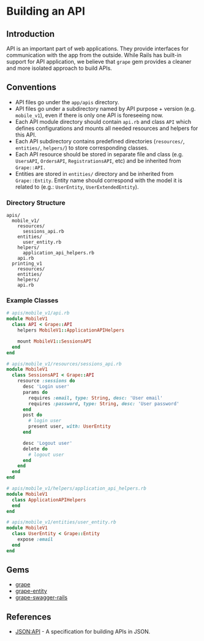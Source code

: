# Building an API

## Introduction

API is an important part of web applications. They provide interfaces for communication with the app from the outside. While Rails has built-in support for API application, we believe that `grape` gem provides a cleaner and more isolated approach to build APIs.

## Conventions

* API files go under the `app/apis` directory.
* API files go under a subdirectory named by API purpose + version (e.g. `mobile_v1`), even if there is only one API is foreseeing now.
* Each API module directory should contain `api.rb` and class `API` which defines configurations and mounts all needed resources and helpers for this API.
* Each API subdirectory contains predefined directories (`resources/`, `entities/`, `helpers/`) to store corresponding classes.
* Each API resource should be stored in separate file and class (e.g. `UsersAPI`, `OrdersAPI`, `RegistrationsAPI`, etc) and be inherited from `Grape::API.`
* Entities are stored in `entities/` directory and be inherited from `Grape::Entity`. Entity name should correspond with the model it is related to (e.g.: `UserEntity`, `UserExtendedEntity`).


### Directory Structure

```
apis/
  mobile_v1/
    resources/
      sessions_api.rb
    entities/
      user_entity.rb
    helpers/
      application_api_helpers.rb
    api.rb
  printing_v1
    resources/
    entities/
    helpers/
    api.rb
```

### Example Classes

```ruby
# apis/mobile_v1/api.rb
module MobileV1
  class API < Grape::API
    helpers MobileV1::ApplicationAPIHelpers

    mount MobileV1::SessionsAPI
  end
end

# apis/mobile_v1/resources/sessions_api.rb
module MobileV1
  class SessionsAPI < Grape::API
    resource :sessions do
      desc 'Login user'
      params do
        requires :email, type: String, desc: 'User email'
        requires :password, type: String, desc: 'User password'
      end
      post do
        # login user
        present user, with: UserEntity
      end

      desc 'Logout user'
      delete do
        # logout user
      end
    end
  end
end

# apis/mobile_v1/helpers/application_api_helpers.rb
module MobileV1
  class ApplicationAPIHelpers
  end
end

# apis/mobile_v1/entities/user_entity.rb
module MobileV1
  class UserEntity < Grape::Entity
    expose :email
  end
end
```

## Gems

* [grape](https://github.com/ruby-grape/grape)
* [grape-entity](https://github.com/ruby-grape/grape-entity)
* [grape-swagger-rails](https://github.com/ruby-grape/grape-swagger-rails)

## References

* [JSON:API](https://jsonapi.org) - A specification for building APIs in JSON.
